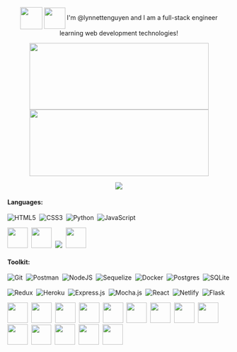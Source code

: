 <p align="center">
<img height="50px" align="center" src="https://user-images.githubusercontent.com/98368183/182954339-538b18ef-fb68-4398-a8dc-342ee57c71b9.gif"/> <img height="48px" align="center" src="https://user-images.githubusercontent.com/98368183/182941138-d1c26155-a2ad-429e-b10e-809974ca796d.gif"/> I'm @lynnettenguyen and I am a full-stack engineer learning web development technologies!
</p>

<p align="center">
<a href="https://git.io/streak-stats">
  <img height="150px" width="405px" align="center" src="https://github-readme-streak-stats.herokuapp.com/?user=lynnettenguyen&theme=monokai-metallian&hide_border=true" />
</a>
<a href="https://github.com/anuraghazra/github-readme-stats">
  <img height ="150px" width="405px" align="center" src="https://github-readme-stats.vercel.app/api/top-langs/?username=lynnettenguyen&langs_count=8&layout=compact&theme=dracula&hide_border=true&count_private=true&custom_title=Languages" />
</a>
</p>
<p align="center">
<img src="https://komarev.com/ghpvc/?username=lynnettenguyen&color=A1869E"/>
</p>

#### Languages:
![HTML5](https://img.shields.io/badge/html5-%23E34F26.svg?style=for-the-badge&logo=html5&logoColor=white)&nbsp; ![CSS3](https://img.shields.io/badge/css3-%231572B6.svg?style=for-the-badge&logo=css3&logoColor=white)&nbsp; ![Python](https://img.shields.io/badge/Python-14354C?style=for-the-badge&logo=python&logoColor=white)&nbsp;  ![JavaScript](https://img.shields.io/badge/JavaScript-323330?style=for-the-badge&logo=javascript&logoColor=F7DF1E)  

<p>
<a href="https://skillicons.dev"><img width="46px" src="https://skillicons.dev/icons?i=html"/></a>&nbsp;
<a href="https://skillicons.dev"><img width="46px" src="https://skillicons.dev/icons?i=css"/></a>&nbsp;
<img src="https://user-images.githubusercontent.com/98368183/182982975-1c4fcfb8-7667-466e-98ed-e4b7190d7617.png"/>&nbsp;
<a href="https://skillicons.dev"><img width="46px" src="https://skillicons.dev/icons?i=js"/></a>
</p>

#### Toolkit:
![Git](https://img.shields.io/badge/GIT-E44C30?style=for-the-badge&logo=git&logoColor=white)&nbsp;  ![Postman](https://img.shields.io/badge/Postman-FF6C37?style=for-the-badge&logo=postman&logoColor=white)&nbsp;  ![NodeJS](https://img.shields.io/badge/Node.js-339933?style=for-the-badge&logo=nodedotjs&logoColor=white)&nbsp;  ![Sequelize](https://img.shields.io/badge/Sequelize-52B0E7?style=for-the-badge&logo=Sequelize&logoColor=white)&nbsp;  ![Docker](https://img.shields.io/badge/docker-%230db7ed.svg?style=for-the-badge&logo=docker&logoColor=white)&nbsp;  <!--![Visual Studio Code](https://img.shields.io/badge/VSCode-0078D4?style=for-the-badge&logo=visual%20studio%20code&logoColor=white)&nbsp;-->  ![Postgres](https://img.shields.io/badge/postgres-%23316192.svg?style=for-the-badge&logo=postgresql&logoColor=white)&nbsp;  ![SQLite](https://img.shields.io/badge/sqlite-%2307405e.svg?style=for-the-badge&logo=sqlite&logoColor=white)&nbsp;  
![Redux](https://img.shields.io/badge/redux-%23593d88.svg?style=for-the-badge&logo=redux&logoColor=white)&nbsp;  ![Heroku](https://img.shields.io/badge/heroku-%23430098.svg?style=for-the-badge&logo=heroku&logoColor=white)&nbsp;  ![Express.js](https://img.shields.io/badge/express.js-%23404d59.svg?style=for-the-badge&logo=express&logoColor=%2361DAFB)&nbsp;  ![Mocha.js](https://img.shields.io/badge/mocha.js-323330?style=for-the-badge&logo=mocha&logoColor=Brown)&nbsp;  ![React](https://img.shields.io/badge/react-%2320232a.svg?style=for-the-badge&logo=react&logoColor=%2361DAFB)&nbsp; ![Netlify](https://img.shields.io/badge/netlify-%23000000.svg?style=for-the-badge&logo=netlify&logoColor=#00C7B7)&nbsp;  ![Flask](https://img.shields.io/badge/Flask-000000?style=for-the-badge&logo=flask&logoColor=white)&nbsp;

<img width="46px" src="https://user-images.githubusercontent.com/98368183/183134396-e4d303e5-7e36-4192-a697-0f2dcbf6067f.png"/>&nbsp;
<img width="46px" src="https://user-images.githubusercontent.com/98368183/182984333-4c0883c6-15b3-4962-9399-4c1b5d09aeac.png"/>&nbsp;
<img width="46px" src="https://user-images.githubusercontent.com/98368183/182984354-0c20e8d8-5c37-440d-9603-c2e1369b71b3.png"/>&nbsp;
<img width="46px" src="https://user-images.githubusercontent.com/98368183/182984427-f0363a8c-e140-4559-990a-a10c26889715.png"/>&nbsp;
<a href="https://skillicons.dev"><img width="46px" src="https://skillicons.dev/icons?i=docker"/></a>&nbsp;
<img width="46px" src="https://user-images.githubusercontent.com/98368183/183138907-2ce1c6e6-67c7-4d3a-b6b3-6e0c5cd9a462.png"/>&nbsp;
<a href="https://skillicons.dev"><img width="46px" src="https://skillicons.dev/icons?i=sqlite"/></a>&nbsp;
<img width="46px" src="https://user-images.githubusercontent.com/98368183/182985115-487e0f30-c52b-47e8-bae7-48581ec230b4.png"/>&nbsp;
<a href="https://skillicons.dev"><img width="46px" src="https://skillicons.dev/icons?i=heroku"/></a>&nbsp;
<a href="https://skillicons.dev"><img width="46px" src="https://skillicons.dev/icons?i=express"/></a>&nbsp;
<img width="45px" src="https://user-images.githubusercontent.com/98368183/182986031-01e86594-b608-402a-960c-b97cae61e6e3.png"/>&nbsp;
<img width="46px" src="https://user-images.githubusercontent.com/98368183/183135524-a013d89b-faf9-4fda-a09f-c08c17f22c31.png"/>&nbsp;
<img width="46px" src="https://user-images.githubusercontent.com/98368183/183135111-279d8b03-e368-41a8-a3c6-8bca68a8397c.png"/>&nbsp;
<a href="https://skillicons.dev"><img width="46px" src="https://skillicons.dev/icons?i=flask"/></a>

<!--<img width="46px" src="https://user-images.githubusercontent.com/98368183/182984974-d57b8b7e-2ab5-4efb-93e2-28b6331d74e1.png"/>&nbsp;-->
